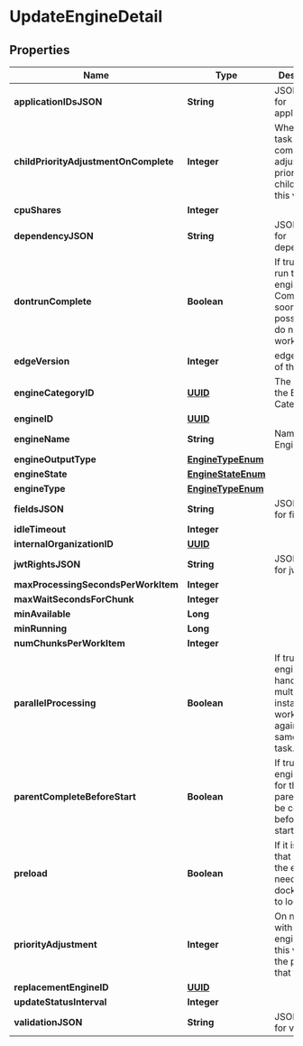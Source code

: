 

# UpdateEngineDetail

## Properties

Name | Type | Description | Notes
------------ | ------------- | ------------- | -------------
**applicationIDsJSON** | **String** | JSON Data for application_id |  [optional]
**childPriorityAdjustmentOnComplete** | **Integer** | When this task completes, adjust the priority of child tasks by this value |  [optional]
**cpuShares** | **Integer** |  |  [optional]
**dependencyJSON** | **String** | JSON Data for dependency |  [optional]
**dontrunComplete** | **Boolean** | If true, do not run this engine.  Complete as soon as possible and do not assign work. |  [optional]
**edgeVersion** | **Integer** | edge version of the engine |  [optional]
**engineCategoryID** | [**UUID**](UUID.md) | The UUID of the Engine Category |  [optional]
**engineID** | [**UUID**](UUID.md) |  |  [optional]
**engineName** | **String** | Name of the Engine |  [optional]
**engineOutputType** | [**EngineTypeEnum**](EngineTypeEnum.md) |  |  [optional]
**engineState** | [**EngineStateEnum**](EngineStateEnum.md) |  |  [optional]
**engineType** | [**EngineTypeEnum**](EngineTypeEnum.md) |  |  [optional]
**fieldsJSON** | **String** | JSON Data for fields |  [optional]
**idleTimeout** | **Integer** |  |  [optional]
**internalOrganizationID** | [**UUID**](UUID.md) |  |  [optional]
**jwtRightsJSON** | **String** | JSON Data for jwt_rights |  [optional]
**maxProcessingSecondsPerWorkItem** | **Integer** |  |  [optional]
**maxWaitSecondsForChunk** | **Integer** |  |  [optional]
**minAvailable** | **Long** |  |  [optional]
**minRunning** | **Long** |  |  [optional]
**numChunksPerWorkItem** | **Integer** |  |  [optional]
**parallelProcessing** | **Boolean** | If true, the engine can handle multiple instances working against the same chunk task. |  [optional]
**parentCompleteBeforeStart** | **Boolean** | If true, the engine waits for the parent(s) to be complete before starting |  [optional]
**preload** | **Boolean** | If it is &#x60;true&#x60;, that means the engine need to pull docker image to local |  [optional]
**priorityAdjustment** | **Integer** | On new tasks with this engine, add this value to the priority of that task |  [optional]
**replacementEngineID** | [**UUID**](UUID.md) |  |  [optional]
**updateStatusInterval** | **Integer** |  |  [optional]
**validationJSON** | **String** | JSON Data for validation |  [optional]



